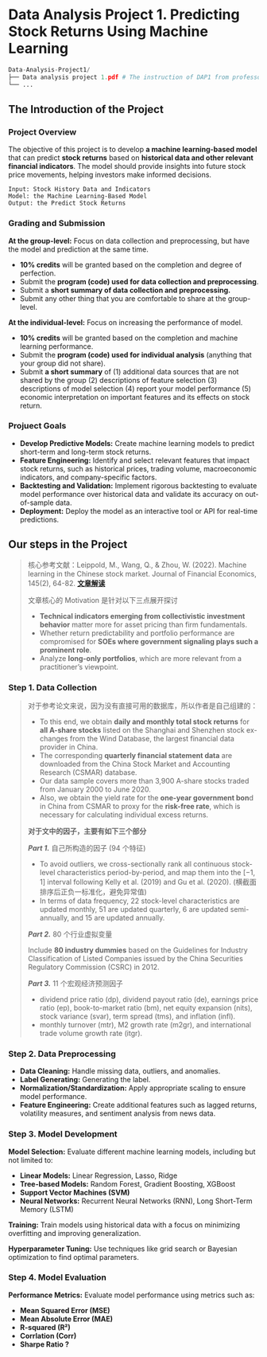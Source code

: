 # Data Analysis Project 1. Predicting Stock Returns Using Machine Learning

```python
Data-Analysis-Project1/
├── Data analysis project 1.pdf # The instruction of DAP1 from professor.
└── ...
```

## The Introduction of the Project

### Project Overview

The objective of this project is to develop **a machine learning-based model** that can predict **stock returns** based on **historical data and other relevant financial indicators**. The model should provide insights into future stock price movements, helping investors make informed decisions.

```
Input: Stock History Data and Indicators
Model: the Machine Learning-Based Model
Output: the Predict Stock Returns
```

### Grading and Submission

**At the group-level:** Focus on data collection and preprocessing, but have the model and prediction at the same time.

- **10% credits** will be granted based on the completion and degree of perfection.
- Submit the **program (code) used for data collection and preprocessing**.
- Submit a **short summary of data collection and preprocessing.**
- Submit any other thing that you are comfortable to share at the group-level.

**At the individual-level:** Focus on increasing the performance of model.

- **10% credits** will be granted based on the completion and machine learning performance.
- Submit the **program (code) used for individual analysis** (anything that your group did not share).
- Submit **a short summary** of (1) additional data sources that are not shared by the group (2) descriptions of feature selection (3) descriptions of model selection (4) report your model performance (5) economic interpretation on important features and its effects on stock return.

### Projuect Goals

- **Develop Predictive Models:** Create machine learning models to predict short-term and long-term stock returns.
- **Feature Engineering:** Identify and select relevant features that impact stock returns, such as historical prices, trading volume, macroeconomic indicators, and company-specific factors.
- **Backtesting and Validation:** Implement rigorous backtesting to evaluate model performance over historical data and validate its accuracy on out-of-sample data.
- **Deployment:** Deploy the model as an interactive tool or API for real-time predictions.



## Our steps in the Project

> 核心参考文献：Leippold, M., Wang, Q., & Zhou, W. (2022). Machine learning in the Chinese stock market. Journal of Financial Economics, 145(2), 64-82. [**文章解读**](https://zhuanlan.zhihu.com/p/519556712)
>
> 文章核心的 Motivation 是针对以下三点展开探讨
>
> - **Technical indicators emerging from collectivistic investment behavior** matter more for asset pricing than firm fundamentals.
> - Whether return predictability and portfolio performance are compromised for **SOEs where government signaling plays such a prominent role**.
> - Analyze **long-only portfolios**, which are more relevant from a practitioner’s viewpoint.

### Step 1. Data Collection

> 对于参考论文来说，因为没有直接可用的数据库，所以作者是自己组建的：
>
> - To this end, we obtain **daily and monthly total stock returns** for **all A-share stocks** listed on the Shanghai and Shenzhen stock ex-changes from the Wind Database, the largest financial data provider in China. 
> - The corresponding **quarterly financial statement data** are downloaded from the China Stock Market and Accounting Research (CSMAR) database.
> - Our data sample covers more than 3,900 A-share stocks traded from January 2000 to June 2020. 
> - Also, we obtain the yield rate for the **one-year government bon**d in China from CSMAR to proxy for the **risk-free rate**, which is necessary for calculating individual excess returns.
>
> **对于文中的因子，主要有如下三个部分**
>
> ***Part 1.*** 自己所构造的因子 (94 个特征)
>
> - To avoid outliers, we cross-sectionally rank all continuous stock-level characteristics period-by-period, and map them into the [−1, 1] interval following Kelly et al. (2019) and Gu et al. (2020). (横截面排序后正负一标准化，避免异常值)
> - In terms of data frequency, 22 stock-level characteristics are updated monthly, 51 are updated quarterly, 6 are updated semi-annually, and 15 are updated annually.
>
> ***Part 2.*** 80 个行业虚拟变量
>
> Include **80 industry dummies** based on the Guidelines for Industry Classification of Listed Companies issued by the China Securities Regulatory Commission (CSRC) in 2012. 
>
> ***Part 3.*** 11 个宏观经济预测因子
>
> - dividend price ratio (dp), dividend payout ratio (de), earnings price ratio (ep), book-to-market ratio (bm), net equity expansion (nits), stock variance (svar), term spread (tms), and inflation (infl). 
> - monthly turnover (mtr), M2 growth rate (m2gr), and international trade volume growth rate (itgr).







### Step 2. Data Preprocessing

- **Data Cleaning:** Handle missing data, outliers, and anomalies.
- **Label Generating:** Generating the label.
- **Normalization/Standardization:** Apply appropriate scaling to ensure model performance.
- **Feature Engineering:** Create additional features such as lagged returns, volatility measures, and sentiment analysis from news data.



### Step 3. Model Development

**Model Selection:** Evaluate different machine learning models, including but not limited to:

- **Linear Models:** Linear Regression, Lasso, Ridge
- **Tree-based Models:** Random Forest, Gradient Boosting, XGBoost
-  **Support Vector Machines (SVM)**
- **Neural Networks:** Recurrent Neural Networks (RNN), Long Short-Term Memory (LSTM)

**Training:** Train models using historical data with a focus on minimizing overfitting and improving generalization.

**Hyperparameter Tuning:** Use techniques like grid search or Bayesian optimization to find optimal parameters.



### Step 4. Model Evaluation

**Performance Metrics:** Evaluate model performance using metrics such as:

- **Mean Squared Error (MSE)**
- **Mean Absolute Error (MAE)**
- **R-squared (R²)**
- **Corrlation (Corr)**
- **Sharpe Ratio ?**